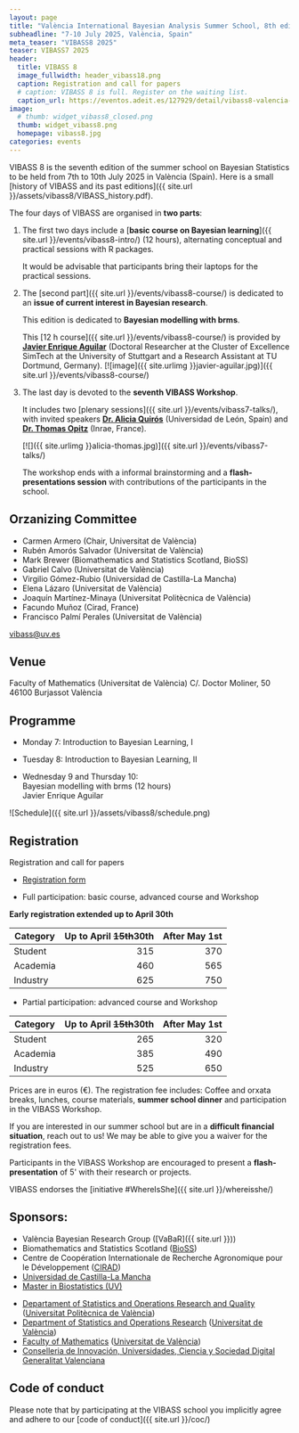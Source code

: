 ```yaml
---
layout: page
title: "València International Bayesian Analysis Summer School, 8th edition"
subheadline: "7-10 July 2025, València, Spain"
meta_teaser: "VIBASS8 2025"
teaser: VIBASS7 2025
header:
  title: VIBASS 8
  image_fullwidth: header_vibass18.png
  caption: Registration and call for papers
  # caption: VIBASS 8 is full. Register on the waiting list.
  caption_url: https://eventos.adeit.es/127929/detail/vibass8-valencia-international-bayesian-summer-school.html
image:
  # thumb: widget_vibass8_closed.png
  thumb: widget_vibass8.png
  homepage: vibass8.jpg
categories: events
---
```


VIBASS 8 is the seventh edition of the summer school on Bayesian Statistics to be held from 7th to 10th July 2025 in València (Spain).
Here is a small [history of VIBASS and its past editions]({{ site.url }}/assets/vibass8/VIBASS_history.pdf).

The four days of VIBASS are organised in __two parts__:

1. The first two days include a [__basic course on Bayesian learning__]({{ site.url }}/events/vibass8-intro/) (12 hours), alternating conceptual and practical sessions with R packages.

	It would be advisable that participants bring their laptops for the practical sessions.

2. The [second part]({{ site.url }}/events/vibass8-course/) is dedicated to an __issue of current interest in Bayesian research__. 

	This edition is dedicated to __Bayesian modelling with brms__.

	This [12 h course]({{ site.url }}/events/vibass8-course/) is provided by [__Javier Enrique Aguilar__](https://jear2412.github.io/) (Doctoral Researcher at the Cluster of Excellence SimTech at the University of Stuttgart and a Research Assistant at TU Dortmund, Germany). 
  [![image]({{ site.urlimg }}javier-aguilar.jpg)]({{ site.url }}/events/vibass8-course/)



3. The last day is devoted to the __seventh VIBASS Workshop__.

	It includes two [plenary sessions]({{ site.url }}/events/vibass7-talks/), with invited speakers [__Dr. Alicia Quirós__](https://aliciaquiros.wordpress.com/) (Universidad de León, Spain) and [__Dr. Thomas Opitz__](https://biosp.mathnum.inrae.fr/homepage-thomas-opitz) (Inrae, France).

    [![]({{ site.urlimg }}alicia-thomas.jpg)]({{ site.url }}/events/vibass7-talks/)

    The workshop ends with a informal brainstorming and a __flash-presentations session__ with contributions of the participants in the school.


## Orzanizing Committee

- Carmen Armero (Chair, Universitat de València)
- Rubén Amorós Salvador (Universitat de València)
- Mark Brewer (Biomathematics and Statistics Scotland, BioSS)
- Gabriel Calvo (Universitat de València)
- Virgilio Gómez-Rubio (Universidad de Castilla-La Mancha)
- Elena Lázaro (Universitat de València)
- Joaquín Martínez-Minaya (Universitat Politècnica de València)
- Facundo Muñoz (Cirad, France)
- Francisco Palmí Perales (Universitat de València)

[vibass@uv.es](mailto:vibass@uv.es)

## Venue

Faculty of Mathematics (Universitat de València)
C/. Doctor Moliner, 50
46100 Burjassot
València


## Programme

- Monday 7: Introduction to Bayesian Learning, I

- Tuesday 8: Introduction to Bayesian Learning, II

- Wednesday 9 and Thursday 10:\
  Bayesian modelling with brms (12 hours)\
  Javier Enrique Aguilar

![Schedule]({{ site.url }}/assets/vibass8/schedule.png)

<!--
  Time         | Monday 18     | Tuesdaygianluca-baio | Wednesday 20    | Thursday 21    | Friday 22
-------------  | --------------| --------------| ----------------| ---------------| ---------------------
  08:45-09:00  | Registration  |               |                 |                | 
  09:00-09:10  | Welcome       |               |                 |                | 
  09:10-09:40  | Basics I      | Basics V      | R-INLA          | R-INLA         |               
  09:40-10:15  |               |               |                 |                | Invited I (MEC)
  11:00-11:30  |               | Coffee Break  | Coffee Break    | Coffee Break   | Coffee Break
  11:30-12:00  | Coffee Break  | Basics VI     | R-INLA          | R-INLA         | Invited II (GB)
  12:00-12:30  | Basics II     |               |                 |                | Posters oral presentation
  12:30-13:00  |               |               |                 |                |                 
  13:00-13:30  |               | Lunch         | Lunch           | Lunch          |                 
  13:30-14:00  | Lunch         |               |                 |                | Closing session
  14:00-14:30  |               |               | R-INLA          | R-INLA         | Lunch
  14:30-15:00  |               | Basics VII    |                 |                |          
  15:00-16:00  | Basics III    |               |                 |                | 
  16:00-16:30  |               | Coffee Break  | Orxata Break    | Orxata Break   | 
  16:30-17:00  | Orxata Break  | Basics VIII   | R-INLA          | R-INLA         | 
  17:00-18:00  | Basics IV     |               |                 |                | 
  18:00-18:30  |               |               |                 |                | 
               |               |               |                 | Gala Diner     | 
-->

## Registration


<!-- Registrations are fully booked.
Please register on the [waiting lists](https://eventos.adeit.es/109741/detail/vibass7-valencia-international-bayesian-summer-school.html).
Thanks for your interest! -->


Registration and call for papers

- [Registration form](https://eventos.adeit.es/109741/detail/vibass7-valencia-international-bayesian-summer-school.html) 




- Full participation: basic course, advanced course and Workshop

__Early registration extended up to April 30th__

 Category | Up to April ~~15th~~30th | After May 1st 
----------|-----------------------:|--------------:
 Student  | 315 | 370 
 Academia | 460 | 565 
 Industry | 625 | 750 

- Partial participation: advanced course and Workshop

 Category | Up to April ~~15th~~30th | After May 1st
----------|-----------------------:|--------------:
 Student  | 265 | 320 
 Academia | 385 | 490 
 Industry | 525 | 650 

Prices are in euros (€).
The registration fee includes: Coffee and orxata breaks, lunches, course materials, __summer school dinner__ and participation in the VIBASS Workshop.

If you are interested in our summer school but are in a __difficult financial situation__, reach out to us! We may be able to give you a waiver for the registration fees.

Participants in the VIBASS Workshop are encouraged to present a __flash-presentation__ of 5' with their research or projects.

VIBASS endorses the [initiative #WhereIsShe]({{ site.url }}/whereisshe/)


## Sponsors:

- València Bayesian Research Group ([VaBaR]({{ site.url }}))
- Biomathematics and Statistics Scotland ([BioSS](http://www.bioss.ac.uk/))
- Centre de Coopération Internationale de Recherche Agronomique pour le Développement ([CIRAD](https://www.cirad.fr/))
- [Universidad de Castilla-La Mancha](https://www.uclm.es/)
- [Master in Biostatistics (UV)](https://www.uv.es/uvweb/master-biostatistics/en/master-s-degree-biostatistics-1285882529090.html)
<!-- - [Master in Data Science (UV)](https://www.uv.es/uvweb/master-data-science/en/master-s-degree-data-science-1285949661373.html) -->
- [Departament of Statistics and Operations Research and Quality](https://www.upv.es/entidades/DEIO/index-en.html) ([Universitat Politècnica de València](https://www.upv.es/))
- [Department of Statistics and Operations Research](http://www.uv.es/eio) ([Universitat de València](http://www.uv.es/))
- [Faculty of Mathematics](http://www.uv.es/matematiques) ([Universitat de València](http://www.uv.es/))
- [Conselleria de Innovación, Universidades, Ciencia y Sociedad Digital](https://innova.gva.es/es/) [Generalitat Valenciana](https://www.gva.es/en/inicio/presentacion)


## Code of conduct

Please note that by participating at the VIBASS school you implicitly agree and adhere to our [code of conduct]({{ site.url }}/coc/)

<img class="t60" src="{{ site.urlimg }}footer_vibass24.png" alt="">
